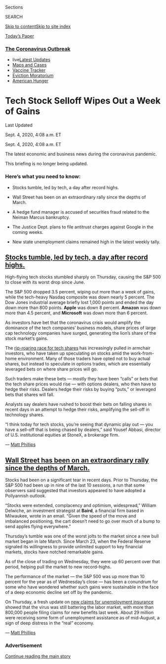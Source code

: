 <div id="app">

<div>

<div>

<div>

<div class="NYTAppHideMasthead css-ri3gv3 e1suatyy0">

<div class="section css-ui9rw0 e1suatyy2">

<div class="css-eph4ug er09x8g0">

<div class="css-6n7j50">

</div>

<span class="css-1dv1kvn">Sections</span>

<div class="css-10488qs">

<span class="css-1dv1kvn">SEARCH</span>

</div>

[Skip to content](#site-content)[Skip to site
index](#site-index)

</div>

<div class="css-10698na e1huz5gh0">

</div>

</div>

<div id="masthead-bar-one" class="section hasLinks css-15hmgas e1csuq9d3">

<div class="css-uqyvli e1csuq9d0">

</div>

<div class="css-1uqjmks e1csuq9d1">

</div>

<div class="css-9e9ivx">

[](https://myaccount.nytimes3xbfgragh.onion/auth/login?response_type=cookie&client_id=vi)

</div>

<div class="css-1bvtpon e1csuq9d2">

[Today’s
Paper](https://www.nytimes3xbfgragh.onion/section/todayspaper)

</div>

</div>

</div>

</div>

<div data-aria-hidden="false">

<div id="site-content" data-role="main">

<div class="css-1ffjgkm">

<div class="css-l9svim">

### [<span class="css-pa1jbp"><span class="css-1rxm0ex">The Coronavirus</span><span class="css-1rxm0ex"> Outbreak</span></span>](https://www.nytimes3xbfgragh.onion/news-event/coronavirus?name=styln-coronavirus-markets&region=TOP_BANNER&block=storyline_menu_recirc&action=click&pgtype=LegacyCollection&impression_id=7fb293c0-f295-11ea-bf3d-b99d4e75db11&variant=undefined)

  - <span class="css-ousu42"><span class="css-12clwdu">live</span>[Latest
    Updates](https://www.nytimes3xbfgragh.onion/2020/09/09/world/covid-19-coronavirus.html?name=styln-coronavirus-markets&region=TOP_BANNER&block=storyline_menu_recirc&action=click&pgtype=LegacyCollection&impression_id=7fb293c1-f295-11ea-bf3d-b99d4e75db11&variant=undefined)</span>
  - <span class="css-ousu42">[Maps and
    Cases](https://www.nytimes3xbfgragh.onion/interactive/2020/us/coronavirus-us-cases.html?name=styln-coronavirus-markets&region=TOP_BANNER&block=storyline_menu_recirc&action=click&pgtype=LegacyCollection&impression_id=7fb2bad0-f295-11ea-bf3d-b99d4e75db11&variant=undefined)</span>
  - <span class="css-ousu42">[Vaccine
    Tracker](https://www.nytimes3xbfgragh.onion/interactive/2020/science/coronavirus-vaccine-tracker.html?name=styln-coronavirus-markets&region=TOP_BANNER&block=storyline_menu_recirc&action=click&pgtype=LegacyCollection&impression_id=7fb2bad1-f295-11ea-bf3d-b99d4e75db11&variant=undefined)</span>
  - <span class="css-ousu42">[Eviction
    Moratorium](https://www.nytimes3xbfgragh.onion/2020/09/02/your-money/eviction-moratorium-covid.html?name=styln-coronavirus-markets&region=TOP_BANNER&block=storyline_menu_recirc&action=click&pgtype=LegacyCollection&impression_id=7fb2bad2-f295-11ea-bf3d-b99d4e75db11&variant=undefined)</span>
  - <span class="css-ousu42">[American
    Hunger](https://www.nytimes3xbfgragh.onion/interactive/2020/09/02/magazine/food-insecurity-hunger-us.html?name=styln-coronavirus-markets&region=TOP_BANNER&block=storyline_menu_recirc&action=click&pgtype=LegacyCollection&impression_id=7fb2bad3-f295-11ea-bf3d-b99d4e75db11&variant=undefined)</span>

</div>

</div>

<div class="css-ftdtgk">

<div class="css-1vkm6nb ehdk2mb0">

# Tech Stock Selloff Wipes Out a Week of Gains

</div>

<div class="live-blog-header-timestamp css-1c95nef">

<span>Last Updated <span class="css-1xu7vd"></span></span>

<div class="css-ki347z">

<span class="css-1656jku">Sept. 4, 2020, 4:08 a.m.
ET</span><span class="css-xwx5dt"></span>

</div>

<span class="css-1dv1kvn" data-aria-live="polite">Sept. 4, 2020, 4:08
a.m. ET</span>

</div>

The latest economic and business news during the coronavirus pandemic.

This briefing is no longer being updated.

</div>

<div id="feed-top" class="css-7pw99z">

</div>

### Here’s what you need to know:

  - [](#stocks-tumble-led-by-tech-a-day-after-record-highs)
    
    <span>Stocks tumble, led by tech, a day after record
    highs.</span>

  - [](#wall-street-has-been-on-an-extraordinary-rally-since-the-depths-of-march)
    
    <span>Wall Street has been on an extraordinary rally since the
    depths of
    March.</span>

  - [](#a-hedge-fund-manager-is-accused-of-securities-fraud-related-to-the-neiman-marcus-bankruptcy)
    
    <span>A hedge fund manager is accused of securities fraud related to
    the Neiman Marcus
    bankruptcy.</span>

  - [](#the-justice-dept-plans-to-file-antitrust-charges-against-google-in-the-coming-weeks)
    
    <span>The Justice Dept. plans to file antitrust charges against
    Google in the coming
    weeks.</span>

  - [](#new-state-unemployment-claims-remained-high-in-the-latest-weekly-tally)
    
    <span>New state unemployment claims remained high in the latest
    weekly
tally.</span>

<div class="live-blog-post css-10d3q4a" data-test-id="live-blog-post" data-source-id="100000007322595">

<div id="stocks-tumble-led-by-tech-a-day-after-record-highs" class="css-608m5d">

</div>

<div class="live-blog-post-headline css-1yyl602">

## [Stocks tumble, led by tech, a day after record highs.](#stocks-tumble-led-by-tech-a-day-after-record-highs)

</div>

<div style="max-width:100%;margin:0 auto">

<div class="css-17dprlf" data-id="100000007324182" data-slug="sp-markets-chart-sept3" style="max-width:600px">

</div>

</div>

High-flying tech stocks stumbled sharply on Thursday, causing the S\&P
500 to close with its worst drop since June.

The S\&P 500 dropped 3.5 percent, wiping out more than a week of gains,
while the tech-heavy Nasdaq composite was down nearly 5 percent. The Dow
Jones industrial average briefly lost 1,000 points and ended the day
down more than 800 points. **Apple** was down 8 percent. **Amazon** was
down more than 4.5 percent, and **Microsoft** was down more than 6
percent.

As investors have bet that the coronavirus crisis would amplify the
dominance of the tech companies’ business models, share prices of large
cap technology companies have surged, generating the lion’s share of the
stock market’s gains.

The [rip-roaring race for tech
shares](https://www.nytimes3xbfgragh.onion/2020/08/18/business/stock-market-record.html)
has increasingly pulled in armchair investors, who have taken up
speculating on stocks amid the work-from-home environment. Many of those
traders have opted not to buy actual shares, but instead to speculate in
options trades, which are essentially leveraged bets on where share
prices will go.

Such traders make these bets — mostly they have been “calls” or bets
that the tech share prices would rise — with options dealers, who then
have to hedge their risks. Dealers hedge their risks by buying “puts,”
or leveraged bets that shares will fall.

Analysts say dealers have rushed to boost their bets on falling shares
in recent days in an attempt to hedge their risks, amplifying the
sell-off in technology shares.

“I think today for tech stocks, you’re seeing that dynamic play out —
you have a sell-off that is being chased by dealers,” said Yousef
Abbasi, director of U.S. institutional equities at StoneX, a brokerage
firm.

<div class="css-j3uhc5">

— [<span class="css-1baulvz last-byline" itemprop="name">Matt
Phillips</span>](https://www.nytimes3xbfgragh.onion/by/matt-phillips)

</div>

</div>

<div class="live-blog-post css-10d3q4a" data-test-id="live-blog-post" data-source-id="100000007323157">

<div id="wall-street-has-been-on-an-extraordinary-rally-since-the-depths-of-march" class="css-608m5d">

</div>

<div class="live-blog-post-headline css-1yyl602">

## [Wall Street has been on an extraordinary rally since the depths of March.](#wall-street-has-been-on-an-extraordinary-rally-since-the-depths-of-march)

</div>

<div style="max-width:100%;margin:0 auto">

<div class="css-17dprlf" data-id="100000007323188" data-slug="sp-markets-march-sept" style="max-width:600px">

</div>

</div>

Stocks had been on a significant tear in recent days. Prior to Thursday,
the S\&P 500 had been up in nine of the last 10 sessions, a run that
some observers said suggested that investors appeared to have adopted a
Pollyannish outlook.

“Stocks were extended, complacency and optimism, widespread,” William
Delwiche, an investment strategist at **Baird**, a financial firm based
in Milwaukee, wrote in an email. “Given the speed of the move and
imbalanced positioning, the cart doesn’t need to go over much of a bump
to send apples flying everywhere.”

Thursday’s tumble was one of the worst jolts to the market since a new
bull market began in late March. Since March 23, when the Federal
Reserve signaled its willingness to provide unlimited support to key
financial markets, stocks have notched remarkable gains.

As of the close of trading on Wednesday, they were up 60 percent over
that period, helping pull the market to new record-highs.

The performance of the market — the S\&P 500 was up more than 10 percent
for the year as of Wednesday’s close — has been a conundrum for some who
have wondered whether such gains were sustainable in the face of a deep
economic decline set off by the pandemic.

On Thursday, a fresh update on [new claims for unemployment
insurance](https://www.nytimes3xbfgragh.onion/live/2020/09/03/business/stock-market-today-coronavirus/new-state-unemployment-claims-remained-high-in-the-latest-weekly-tally)
showed that the virus was still battering the labor market, with more
than 800,000 people filing claims for new benefits last week. About 29
million were receiving some form of unemployment assistance as of
mid-August, a sign of deep distress in the “real” economy.

<div class="css-j3uhc5">

— [<span class="css-1baulvz last-byline" itemprop="name">Matt
Phillips</span>](https://www.nytimes3xbfgragh.onion/by/matt-phillips)

</div>

</div>

<div id="ad-0" class="css-1pmeh62">

<div class="css-142l3g4">

### Advertisement

[Continue reading the main
story](#after-dfp-ad-mid1)

<div id="dfp-ad-mid1" class="ad dfp-ad-mid1-wrapper" style="text-align:center;height:100%;display:block">

</div>

<div id="after-dfp-ad-mid1">

</div>

</div>

</div>

<div class="live-blog-post css-10d3q4a" data-test-id="live-blog-post" data-source-id="100000007324021">

<div id="fedex-to-hire-27-percent-more-workers-than-last-year-for-holiday-season" class="css-608m5d">

</div>

<div class="live-blog-post-headline css-1yyl602">

## [FedEx to hire 27 percent more workers than last year for holiday season.](#fedex-to-hire-27-percent-more-workers-than-last-year-for-holiday-season)

</div>

<div class="css-79elbk" data-testid="photoviewer-wrapper">

<div class="css-z3e15g" data-testid="photoviewer-wrapper-hidden">

</div>

<div class="css-1a48zt4 ehw59r15" data-testid="photoviewer-children">

![<span class="css-16f3y1r e13ogyst0" data-aria-hidden="true">FedEx’s
hiring announcement comes in anticipation of a holiday season during
which many consumers will be housebound and reliant on online
shopping.</span><span class="css-cnj6d5 e1z0qqy90" itemprop="copyrightHolder"><span class="css-1ly73wi e1tej78p0">Credit...</span><span><span>Jeenah
Moon for The New York
Times</span></span></span>](https://static01.graylady3jvrrxbe.onion/images/2020/09/03/business/03markets-brf-fedex/merlin_170835717_c5767990-b7b5-4cc0-9874-693e1ccc85ef-articleLarge.jpg?quality=75&auto=webp&disable=upscale)

</div>

</div>

**FedEx** said Thursday that it plans to hire 70,000 U.S. workers to
prepare for the upcoming holiday season. That’s a 27 percent increase
from last year, when the company brought on 55,000 workers to prepare
for the holidays.

The announcement comes in anticipation of [a holiday season in which
many consumers will be
housebound](https://www.nytimes3xbfgragh.onion/2020/09/02/business/retailers-holiday-shopping.html)
and reliant on online shopping — and package delivery — to buy gifts.
Major retailers have already started shifting their plans to focus on
e-commerce rather than in-store holiday sales events. **Walmart** and
**Target** have recently
[announced](https://www.nytimes3xbfgragh.onion/live/2020/07/27/business/stock-market-today-coronavirus#target-thanksgiving)
that they will reduce crowds by closing their doors on Thanksgiving Day
and putting their best deals online earlier than usual.

FedEx also
[announced](https://newsroom.fedex.com/newsroom/fedex-enhancements-position-company-ahead-of-a-record-setting-peak-season/)plans
to expand year-round Sunday residential coverage for its FedEx Ground
service to nearly 95 percent of the U.S. population, effective September
13.

“These strategic investments will help better support what is expected
to be an unprecedented holiday shipping season,” Raj Subramaniam,
FedEx’s president and chief operating officer, said in a statement.

While hiring in the U.S. is still far below normal levels, job search
sites [have seen the number of listings creep
up](https://www.nytimes3xbfgragh.onion/2020/09/03/business/economy/unemployment-claims.html).
Construction, driving and warehouse jobs are the most available,
according to Indeed.

<div class="css-j3uhc5">

— [<span class="css-1baulvz last-byline" itemprop="name">Gillian
Friedman</span>](http://nytimes3xbfgragh.onion/by/gillian-friedman)

</div>

<div>

</div>

</div>

<div class="live-blog-post css-10d3q4a" data-test-id="live-blog-post" data-source-id="100000007323481">

<div id="a-hedge-fund-manager-is-accused-of-securities-fraud-related-to-the-neiman-marcus-bankruptcy" class="css-608m5d">

</div>

<div class="live-blog-post-headline css-1yyl602">

## [A hedge fund manager is accused of securities fraud related to the Neiman Marcus bankruptcy.](#a-hedge-fund-manager-is-accused-of-securities-fraud-related-to-the-neiman-marcus-bankruptcy)

</div>

A hedge fund manager is accused of pressuring an investment bank to
abandon its bid to buy shares of the bankrupt retailer **Neiman
Marcus**, according to a criminal complaint filed in federal court in
Manhattan.

Daniel Kamensky, founder of the hedge fund Marble Ridge Capital, was
arrested Thursday on charges that include securities fraud and
obstruction of justice. Federal authorities contend that Mr. Kamensky
tried to persuade the investment bank not to report his actions.

Mr. Kamensky is accused of trying to manipulate the bankruptcy process
to his advantage using his power as a member of the committee of
unsecured creditors of Neiman Marcus.

The Securities and Exchange Commission, in a related civil fraud
complaint, accuses Mr. Kamensky of threatening to stop doing business
with the investment bank Jefferies if it did not withdraw its bid for
shares of Neiman Marcus, which was higher than the one submitted by Mr.
Kamensky’s hedge fund. Securities regulators said Mr. Kamensky told
Jefferies that if it did not withdraw the bid, he would get other
creditors to reject its bid.

A lawyer for Mr. Kamensky, whose hedge fund managed about $1 billion,
was not immediately available for comment.

Jefferies withdrew its bid but told the other creditors of Neiman Marcus
why. Mr. Kamensky then tried to get Jefferies to change its story, the
S.E.C. complaint said, and in the process “admitted to Jefferies that he
could go to jail.”

<div class="css-j3uhc5">

— [<span class="css-1baulvz last-byline" itemprop="name">Matthew
Goldstein</span>](https://www.nytimes3xbfgragh.onion/by/matthew-goldstein)

</div>

</div>

<div class="live-blog-post css-10d3q4a" data-test-id="live-blog-post" data-source-id="100000007323926">

<div id="the-justice-dept-plans-to-file-antitrust-charges-against-google-in-the-coming-weeks" class="css-608m5d">

</div>

<div class="live-blog-post-headline css-1yyl602">

## [The Justice Dept. plans to file antitrust charges against Google in the coming weeks.](#the-justice-dept-plans-to-file-antitrust-charges-against-google-in-the-coming-weeks)

</div>

<div class="css-79elbk" data-testid="photoviewer-wrapper">

<div class="css-z3e15g" data-testid="photoviewer-wrapper-hidden">

</div>

<div class="css-1a48zt4 ehw59r15" data-testid="photoviewer-children">

![<span class="css-16f3y1r e13ogyst0" data-aria-hidden="true">Attorney
General William P. Barr, a former telecom industry executive who argued
an antitrust case in front of the Supreme Court, has shown great
interest in the Google
case. </span><span class="css-cnj6d5 e1z0qqy90" itemprop="copyrightHolder"><span class="css-1ly73wi e1tej78p0">Credit...</span><span><span>Anna
Moneymaker for The New York
Times</span></span></span>](https://static01.graylady3jvrrxbe.onion/images/2020/09/03/us/politics/03dc-google-markets-brf/merlin_176466816_cd02d45e-7715-408f-86f4-2d5565d7834f-articleLarge.jpg?quality=75&auto=webp&disable=upscale)

</div>

</div>

The Justice Department plans to bring an antitrust case against
**Google** as soon as this month, after Attorney General William P. Barr
overruled career lawyers who said they needed more time to build a
strong case against one of the world’s wealthiest, most formidable
technology companies, according to five people briefed on internal
department conversations.

Justice Department officials told lawyers involved in the antitrust
inquiry into Alphabet, the parent company of Google and YouTube, to wrap
up their work by the end of September, according to three of the people.
Most of the 40-odd lawyers who had been working on the investigation
opposed the deadline. Some said they would not sign the complaint, and
several of them left the case this summer.

Some argued this summer in a memo that ran hundreds of pages that they
could bring a strong case but needed more time, according to people who
described the document. Disagreement persisted among the team over how
broad the complaint should be and what Google could do to resolve the
problems the government uncovered. The lawyers viewed the deadline as
arbitrary.

Beyond the disagreements about tactics, career lawyers also expressed
concerns that Mr. Barr wanted to announce the case in September to take
credit for action against a powerful tech company under the Trump
administration.

But Mr. Barr felt that the department had moved too slowly and that the
deadline was not unreasonable, according to a senior Justice Department
official.

Mr. Barr, a former telecom industry executive who argued an antitrust
matter before the Supreme Court, has shown a [deep interest in the
Google
investigation](https://www.nytimes3xbfgragh.onion/2020/06/25/technology/barr-google-investigation.html).
He has requested regular briefings on the department’s case, taking
thick binders of information about it on trips and vacations and
returning with ideas and notes.

<div class="css-j3uhc5">

— [<span class="css-1baulvz" itemprop="name">Katie
Benner</span>](https://www.nytimes3xbfgragh.onion/by/katie-benner) and
[<span class="css-1baulvz last-byline" itemprop="name">Cecilia
Kang</span>](https://www.nytimes3xbfgragh.onion/by/cecilia-kang)

</div>

<div>

</div>

</div>

<div id="ad-1" class="css-1pmeh62">

<div class="css-142l3g4">

### Advertisement

[Continue reading the main
story](#after-dfp-ad-mid2)

<div id="dfp-ad-mid2" class="ad dfp-ad-mid2-wrapper" style="text-align:center;height:100%;display:block">

</div>

<div id="after-dfp-ad-mid2">

</div>

</div>

</div>

<div class="live-blog-post css-10d3q4a" data-test-id="live-blog-post" data-source-id="100000007321842">

<div id="new-state-unemployment-claims-remained-high-in-the-latest-weekly-tally" class="css-608m5d">

</div>

<div class="live-blog-post-headline css-1yyl602">

## [New state unemployment claims remained high in the latest weekly tally.](#new-state-unemployment-claims-remained-high-in-the-latest-weekly-tally)

</div>

<div id="weekly-claims" class="section interactive-content interactive-size-scoop css-174j8de" data-id="100000007319375">

<div class="css-17ih8de interactive-body" data-sourceid="100000007319375">

<div class="g-story g-freebird g-max-limit" data-preview-slug="weekly-jobless">

<div class="g-container">

<div class="g-asset g-svelte" style="max-width: 600px">

### Initial weekly unemployment claims, both <span class="g-regular">regular</span> claims and those under the <span class="g-pua">Pandemic Unemployment Assistance</span> program

<div data-role="img">

<div class="g-svelte" data-component="1">

<div id="claims-chart">

</div>

</div>

</div>

<div class="g-source">

<span class="g-credit">By Ella
Koeze</span><span class="g-credit_bullet">·</span><span class="g-credit g-note">Pandemic
Unemployment Assistance extends eligibility to some workers who would
not otherwise be able to apply for unemployment benefits, such as
part-time and self-employed workers. Neither regular claims nor P.U.A.
claims are seasonally
adjusted.</span><span class="g-credit_bullet">·</span><span class="g-credit">Source:
Labor Department</span>

</div>

</div>

</div>

</div>

</div>

</div>

The [government reported](https://www.dol.gov/ui/data.pdf) on Thursday
that **** 833,000 workers filed new claims for state unemployment
benefits last week, the latest evidence that the coronavirus pandemic is
still battering the labor market.

The figure, not seasonally adjusted, represents an increase from 826,000
the previous week. The seasonally adjusted number of new state claims
last week was 881,000.

An additional **** 759,000 new claims were filed last week by unemployed
freelancers, part-time workers and others who are receiving federal
relief under a separate emergency relief program, up from 608,000 the
week before.

There has been [progress](https://fred.stlouisfed.org/series/ICNSA)from
the early weeks of the pandemic, when tallies surged past six million.
But recent improvements have been more laborious.

“I’m really concerned that the pandemic assistance claims are rising,”
said Gregory Daco, chief U.S. economist at the forecasting firm Oxford
Economics. “Altogether you’re looking at 1.6 million filing. It’s pretty
bad at this stage in the crisis.”

“I feel like this is a very fragile labor market at a critical
juncture,” he added.

More than five months into the pandemic, the claims numbers continue to
dwarf previous records.

“It could reflect a weakening economy in some of the states worst
impacted by the health crisis,” he said, “or it could be that some of
the workers that had returned are finding that it’s not possible or
sustainable to return to their primary economic activity in the current
environment.”

More than nine million laid-off workers have been rehired. And most
analysts expect that the monthly [jobs report](https://www.bls.gov/),
scheduled for release on Friday, will show a dip in August from
double-digit unemployment rates.

There were modest reductions in new weekly claims through most of
August, an encouraging trend. But this week, comparisons to previous
announcements from the Labor Department need a flashing “WARNING”
signal.

That’s because the department has [changed the way it
adjusts](https://www.nytimes3xbfgragh.onion/live/2020/09/01/business/stock-market-today-coronavirus#the-labor-department-will-start-counting-unemployment-claims-in-a-new-way)state
jobless claims figures for predictable seasonal patterns, like school
staff returning in the fall or temporary holiday workers who are laid
off in January.

With the pandemic, claims have been anything but predictable. So the
department tweaked its calculations to improve accuracy, but the change
means that the seasonally adjusted numbers released on Thursday are not
comparable with those from previous weeks.

As a result, The Times is emphasizing unadjusted figures.

<div class="css-j3uhc5">

— [<span class="css-1baulvz" itemprop="name">Patricia
Cohen</span>](https://www.nytimes3xbfgragh.onion/by/patricia-cohen) and
[<span class="css-1baulvz last-byline" itemprop="name">Ben
Casselman</span>](https://www.nytimes3xbfgragh.onion/by/ben-casselman)

</div>

</div>

<div class="live-blog-post css-10d3q4a" data-test-id="live-blog-post" data-source-id="100000007321464">

<div id="around-the-world-public-opinion-on-the-economy-has-turned-bleak-pew-says" class="css-608m5d">

</div>

<div class="live-blog-post-headline css-1yyl602">

## [Around the world, public opinion on the economy has turned ‘bleak,’ Pew says.](#around-the-world-public-opinion-on-the-economy-has-turned-bleak-pew-says)

</div>

<div class="css-79elbk" data-testid="photoviewer-wrapper">

<div class="css-z3e15g" data-testid="photoviewer-wrapper-hidden">

</div>

<div class="css-1a48zt4 ehw59r15" data-testid="photoviewer-children">

![<span class="css-cnj6d5 e1z0qqy90" itemprop="copyrightHolder"><span class="css-1ly73wi e1tej78p0">Credit...</span><span><span>Lena
Mucha for The New York
Times</span></span></span>](https://static01.graylady3jvrrxbe.onion/images/2020/09/03/business/03markets-brf-pew/merlin_175306299_bd91a376-7a7a-49c2-9265-75f6d65d78e0-articleLarge.jpg?quality=75&auto=webp&disable=upscale)

</div>

</div>

What do the populations of Canada, the United States, Spain, Germany and
Australia have in common? More people in these countries say economic
conditions will improve in the next 12 months than those who say they
will worsen, according to [an international
survey](https://www.pewresearch.org/fact-tank/2020/09/03/views-of-the-economy-have-turned-sharply-negative-in-many-countries-amid-covid-19/)
by the **Pew Research Center**.

But this optimistic outlook isn’t widely shared. In three other
countries — the Netherlands, Belgium and South Korea — the majority of
the population said the situation would worsen. In the remaining six
countries surveyed, which include the U.K., Sweden, and Japan, a
plurality of respondents said the economy was more likely to get worse.
Pew said it conducted a<span class="css-8l6xbc evw5hdy0">
</span>representative survey of more than 14,000 adults between June and
early August by phone.

Reflecting the impact of [large (and often unprecedented) drops in
economic
output](https://www.oecd.org/sdd/na/gdp-growth-second-quarter-2020-oecd.htm#:~:text=Unprecedented%20fall%20in%20OECD%20GDP%20by%209.8%25%20in%20Q2%202020&text=Among%20the%20Major%20Seven%20economies,%25%2C%20in%20the%20United%20Kingdom.&text=Year%2Don%2Dyear%20GDP%20growth,0.9%25%20in%20the%20previous%20quarter.)
in the second quarter, when many countries shut down businesses and
ordered people to stay at home, far more people said their national
economy was currently bad.

“Public attitudes about the economy have turned bleak in much of the
world,” Shannon Schumacher and Mara Mordecai, researchers at Pew, wrote
in the report published with the survey results on
Thursday.

<div style="max-width:100%;margin:0 auto">

<div class="css-17dprlf" data-id="100000007321419" data-slug="EMBARGOED-bad-economy" style="max-width:600px">

</div>

</div>

People who viewed their country’s response to the coronavirus pandemic
as bad were more likely to also say the economic situation was bad, the
researchers wrote, adding that this was particularly noticeable in the
United States.

“Among Americans who say their country has responded poorly to Covid-19,
87 percent say the economy is bad, compared with half among those who
say the response went well — a 37 percentage point difference,” they
wrote.

<div class="css-j3uhc5">

— [<span class="css-1baulvz last-byline" itemprop="name">Eshe
Nelson</span>](https://www.nytimes3xbfgragh.onion/by/eshe-nelson)

</div>

</div>

<div class="live-blog-post css-10d3q4a" data-test-id="live-blog-post" data-source-id="100000007322698">

<div id="france-economy-stimulus" class="css-608m5d">

</div>

<div class="live-blog-post-headline css-1yyl602">

## [France will spend 100 billion euros. The aim is to restore its economy to pre-crisis levels by 2022.](#france-economy-stimulus)

</div>

<div class="css-79elbk" data-testid="photoviewer-wrapper">

<div class="css-z3e15g" data-testid="photoviewer-wrapper-hidden">

</div>

<div class="css-1a48zt4 ehw59r15" data-testid="photoviewer-children">

![<span class="css-16f3y1r e13ogyst0" data-aria-hidden="true">A Paris
cafe in July. Around 30 percent of France’s active population was out of
work in the second
quarter.</span><span class="css-cnj6d5 e1z0qqy90" itemprop="copyrightHolder"><span class="css-1ly73wi e1tej78p0">Credit...</span><span><span>Dmitry
Kostyukov for The New York
Times</span></span></span>](https://static01.graylady3jvrrxbe.onion/images/2020/09/03/business/03markets-brf-france-sub/03markets-brf-france-sub-articleLarge.jpg?quality=75&auto=webp&disable=upscale)

</div>

</div>

Moving to combat its worst recession in decades, France unveiled a 100
billion euro ($118 billion) [stimulus
plan](https://www.economie.gouv.fr/plan-de-relance/lancement-plan-relance-3-septembre-2020)
Thursday aimed at restoring the battered economy to pre-crisis levels by
2022, handing companies large tax cuts and hiring subsidies in the hope
of stimulating investment and creating jobs.

“We have to learn to live with the virus, and to survive it,” Prime
Minister Jean Castex said at a press briefing. “The economy has clearly
been weakened,” he added, “and we need to relaunch it and prepare for
the future.”

The package, the biggest spending effort in Europe, comes on top of
nearly €400 billion that President Emmanuel Macron made available to
help keep thousands of business from going bankrupt and millions of
people employed since a nationwide quarantine caused the economy to
crater. Growth is expected to contract by 11 percent this year because
of the pandemic.

But a new wave of infections is rolling across France, and the prospect
of a protracted downturn has prompted the government to try to shield
the economy from further damage.

The effort focuses on supply-side stimulus and a transition to so-called
green technology across the economy, mainly by shoring up manufacturing
and infrastructure spending. Industrial companies will get €35 billion
in production tax breaks to stimulate investment and job creation, and
the state will subsidize industrial development in hard-hit regions.

Around a third of the money will go toward making the nation’s
infrastructure more environmentally sound, by upgrading major freight
and transportation train lines and renovating schools, apartment
buildings and other structures with more ecological technology. All
told, the government said it hopes to create at least 160,000 new jobs
through the stimulus measures next year.

That may not be nearly enough to ease the nation’s swelling jobless
rolls. Around 30 percent of France’s active population was [out of
work](https://think.ing.com/articles/french-unemployment-reaches-historical-highs)
in the second quarter, and economists and the government itself have
warned of [a tsunami of job losses in the
fall](https://www.nytimes3xbfgragh.onion/2020/08/24/business/europe-economy-layoffs.html)as
**Airbus**, **Renault** and other large companies downsize to make up
for slumping demand.

To help combat the problem, France is throwing another €6.5 billion in
subsidies at companies to encourage them to hire younger workers who are
finding it nearly impossible to get a job in a down market, and
increasing spending on job furlough and retraining programs.

<div class="css-j3uhc5">

— [<span class="css-1baulvz last-byline" itemprop="name">Liz
Alderman</span>](https://www.nytimes3xbfgragh.onion/by/liz-alderman)

</div>

</div>

<div id="ad-2" class="css-1pmeh62">

<div class="css-142l3g4">

### Advertisement

[Continue reading the main
story](#after-dfp-ad-mid3)

<div id="dfp-ad-mid3" class="ad dfp-ad-mid3-wrapper" style="text-align:center;height:100%;display:block">

</div>

<div id="after-dfp-ad-mid3">

</div>

</div>

</div>

<div class="live-blog-post css-10d3q4a" data-test-id="live-blog-post" data-source-id="100000007321845">

<div id="most-states-are-on-board-for-an-extra-jobless-benefit-few-are-paying-yet" class="css-608m5d">

</div>

<div class="live-blog-post-headline css-1yyl602">

## [Most states are on board for an extra jobless benefit. Few are paying yet.](#most-states-are-on-board-for-an-extra-jobless-benefit-few-are-paying-yet)

</div>

<div class="css-79elbk" data-testid="photoviewer-wrapper">

<div class="css-z3e15g" data-testid="photoviewer-wrapper-hidden">

</div>

<div class="css-1a48zt4 ehw59r15" data-testid="photoviewer-children">

![<span class="css-16f3y1r e13ogyst0" data-aria-hidden="true">South
Dakota is the only state that has said it will not take part in the $300
weekly unemployment benefit supplement. Gov. Kristi Noem says her state
doesn’t need the
money.</span><span class="css-cnj6d5 e1z0qqy90" itemprop="copyrightHolder"><span class="css-1ly73wi e1tej78p0">Credit...</span><span><span>Doug
Mills/The New York
Times</span></span></span>](https://static01.graylady3jvrrxbe.onion/images/2020/09/03/business/03markets-brf-supplement/03markets-brf-supplement-articleLarge.jpg?quality=75&auto=webp&disable=upscale)

</div>

</div>

The [$600-a-week federal
supplement](https://www.nytimes3xbfgragh.onion/2020/07/29/business/economy/unemployment-benefits-coronavirus.html?action=click&module=RelatedLinks&pgtype=Article)
to unemployment benefits ended in July, but most states are moving ahead
with a temporary replacement: a weekly[$300
supplement](https://www.nytimes3xbfgragh.onion/article/stimulus-unemployment-payment-benefit.html)
paid out of federal disaster relief funds.

As of Wednesday, [45 states had been
approved](https://www.nytimes3xbfgragh.onion/article/stimulus-unemployment-payment-benefit.html)
for a grant from the Federal Emergency Management Agency for the
program. Six of those — Arizona, Louisiana, Missouri, Montana, Tennessee
and Texas — have started paying out benefits, according to the Labor
Department.

Most other states will probably not start payments until mid-September
or later. The supplement is expected to last four or five weeks.

South Dakota is the only state that has said it is not taking part.
[Gov. Kristi
Noem](https://www.nytimes3xbfgragh.onion/2020/08/16/us/elections/south-dakota-governor-turns-down-extra-unemployment-funding-saying-the-state-doesnt-need-it.html)
says her state doesn’t need the money.

A handful of states, including Kentucky, Montana and West Virginia, plan
to add $100 to the supplement.

Economists say the weekly booster is crucial to the economy’s recovery.
“The data are showing us that the expiration of the supplemental
benefits is having a clear impact on consumption,” said Carl Tannenbaum,
chief economist at Northern Trust. “As a result, the momentum of the
economic recovery seems to be slowing as we move to the end of the third
quarter.”

The big question, Mr. Tannenbaum said, is [how Congress will
react](https://www.nytimes3xbfgragh.onion/2020/09/01/business/economy/mnuchin-coronavirus.html)
to the latest evidence from the labor market and whether it will prompt
Republicans and Democrats to agree on another relief package.

“Are we going to build a bridge of sufficient length to get to the
post-Covid environment without permanent economic damage?” he asked.

<div class="css-j3uhc5">

— [<span class="css-1baulvz last-byline" itemprop="name">Patricia
Cohen</span>](https://www.nytimes3xbfgragh.onion/by/patricia-cohen)

</div>

<div>

</div>

</div>

<div class="live-blog-post css-10d3q4a" data-test-id="live-blog-post" data-source-id="100000007322319">

<div id="heres-what-you-need-to-know-about-the-eviction-moratorium" class="css-608m5d">

</div>

<div class="live-blog-post-headline css-1yyl602">

## [Here’s what you need to know about the eviction moratorium.](#heres-what-you-need-to-know-about-the-eviction-moratorium)

</div>

The Trump administration has announced an
[order](https://s3.amazonaws.com/public-inspection.federalregister.gov/2020-19654.pdf)
to suspend the possibility of eviction for millions of renters who have
suffered financially because of the coronavirus pandemic. The [Centers
for Disease Control and
Prevention](https://www.nytimes3xbfgragh.onion/2020/09/01/business/eviction-moratorium-order.html)
said the order was an emergency action, which it is entitled to take
under the law.

We have answers to questions that renters may have about the order.
Please email your questions to <hubforhelp@NYTimes.com>.

**Who is eligible?**

You must meet a five-pronged test.

  - You need to have used your “best efforts” to obtain any and all
    forms of government rental assistance.

  - You can’t “expect” to earn more than $99,000 in 2020, or $198,000 if
    you’re married and filing a joint tax return. If you don’t qualify
    that way, you could still be eligible if you did not need to report
    any income at all to the federal government in 2019 or if you
    received a stimulus check this year.

  - You must be experiencing a “substantial” loss of household income, a
    layoff or “extraordinary” out-of-pocket medical expenses (which the
    order defines as any unreimbursed expense likely to exceed 7.5
    percent of your adjusted gross income this year).

  - You have to be making your best efforts to make “timely” partial
    payments that are as close to the full amount due as “circumstances
    may permit,” taking into account other nondiscretionary expenses.

  - Eviction would “likely” lead to either homelessness or your having
    to move to a place that was more expensive or where you could get
    sick from being close to others.

**A lot of that is pretty subjective. If it’s a close call, who
decides?**

Landlords who disagree with renters’ self-assessments could try to evict
nonpaying tenants by arguing that they are not a “covered person” within
the order’s scope and dare them to fight back legally. Then it could be
up to a housing court judge to decide if a renter is eligible or if the
landlord can, in fact, evict.

**How do I prove to my landlord that I’m eligible?**

The C.D.C. order makes reference to a declaration that renters should
draft and then provides an example of one near the end of [the
document](https://s3.amazonaws.com/public-inspection.federalregister.gov/2020-19654.pdf)
online.

<div class="css-j3uhc5">

— [<span class="css-1baulvz last-byline" itemprop="name">Ron
Lieber</span>](https://www.nytimes3xbfgragh.onion/by/ron-lieber)

</div>

<div>

</div>

</div>

<div class="live-blog-post css-10d3q4a" data-test-id="live-blog-post" data-source-id="100000007322275">

<div id="the-latest-amazon-will-add-thousands-of-jobs-in-the-uk" class="css-608m5d">

</div>

<div class="live-blog-post-headline css-1yyl602">

## [The latest: Amazon will add thousands of jobs in the U.K.](#the-latest-amazon-will-add-thousands-of-jobs-in-the-uk)

</div>

  - **Amazon**
    [said](https://amazonuk.gcs-web.com/news-releases/news-release-details/amazon-create-10000-new-permanent-jobs-across-uk-2020)
    Thursday that it planned to add 7,000 new permanent jobs across the
    United Kingdom this year as online shopping continues to surge. The
    new roles are in addition to the 3,000 roles already added in the
    U.K. in 2020. Amazon also said it would create more than 20,000
    seasonal jobs across the England, Scotland, Wales and Northern
    Ireland for the holiday season.

  - The amount of U.S. government debt will nearly outpace the size of
    the nation’s economy in the 2020 fiscal year, [the Congressional
    Budget Office said on
    Wednesday](https://www.nytimes3xbfgragh.onion/live/2020/09/02/business/stock-market-today-coronavirus/the-federal-debt-is-on-track-to-outpace-us-economy-in-2021-budget-office-says).
    Total debt held by the public is expected to reach an estimated 98
    percent of the size of the economy for the fiscal year, which ends
    on Sept. 30, the budget office said. The budget office now expects
    the debt to exceed the size of the economy in fiscal year 2021. By
    2023, it said on Wednesday, it expects the debt as a share of the
    economy to reach its highest level in American history, surpassing
    the World War II era.

  - **United Airlines** said Wednesday that it [expects to
    furlough 16,370
    employees](https://www.nytimes3xbfgragh.onion/live/2020/09/02/business/stock-market-today-coronavirus/united-airlines-is-set-to-furlough-16000-workers-in-the-fall)
    starting Oct. 1, when federal restrictions on job cuts that were a
    condition of government aid end. The announcement, which comes a
    week after a similar one from **[American
    Airlines](https://www.nytimes3xbfgragh.onion/2020/08/25/business/american-airline-furlough-19000.html)**,
    could put further pressure on Congress and the Trump administration
    to renew stimulus funding. The Oct. 1 cut would affect nearly 7,000
    flight attendants, nearly 3,000 pilots and thousands of others who
    work in maintenance, airport operations and other roles.

<div class="css-j3uhc5">

</div>

</div>

<div>

</div>

<div>

</div>

</div>

## Site Index

<div>

</div>

## Site Information Navigation

  - [© <span>2020</span> <span>The New York Times
    Company</span>](https://help.nytimes3xbfgragh.onion/hc/en-us/articles/115014792127-Copyright-notice)

<!-- end list -->

  - [NYTCo](https://www.nytco.com/)
  - [Contact
    Us](https://help.nytimes3xbfgragh.onion/hc/en-us/articles/115015385887-Contact-Us)
  - [Work with us](https://www.nytco.com/careers/)
  - [Advertise](https://nytmediakit.com/)
  - [T Brand Studio](http://www.tbrandstudio.com/)
  - [Your Ad
    Choices](https://www.nytimes3xbfgragh.onion/privacy/cookie-policy#how-do-i-manage-trackers)
  - [Privacy](https://www.nytimes3xbfgragh.onion/privacy)
  - [Terms of
    Service](https://help.nytimes3xbfgragh.onion/hc/en-us/articles/115014893428-Terms-of-service)
  - [Terms of
    Sale](https://help.nytimes3xbfgragh.onion/hc/en-us/articles/115014893968-Terms-of-sale)
  - [Site
    Map](https://spiderbites.nytimes3xbfgragh.onion)
  - [Help](https://help.nytimes3xbfgragh.onion/hc/en-us)
  - [Subscriptions](https://www.nytimes3xbfgragh.onion/subscription?campaignId=37WXW)

</div>

</div>

</div>

</div>
